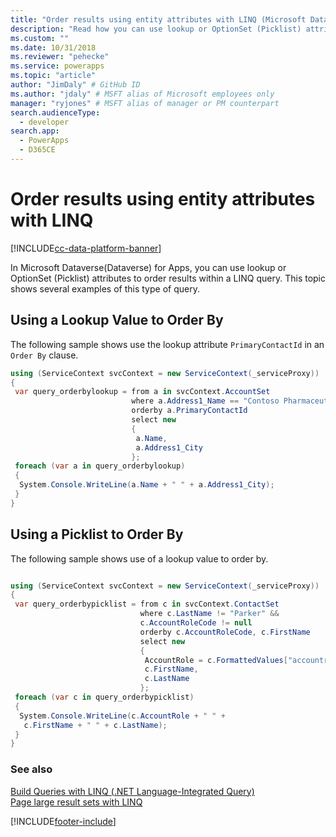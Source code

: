 ```yaml
---
title: "Order results using entity attributes with LINQ (Microsoft Dataverse) | Microsoft Docs" 
description: "Read how you can use lookup or OptionSet (Picklist) attributes to order results within a LINQ query"
ms.custom: ""
ms.date: 10/31/2018
ms.reviewer: "pehecke"
ms.service: powerapps
ms.topic: "article"
author: "JimDaly" # GitHub ID
ms.author: "jdaly" # MSFT alias of Microsoft employees only
manager: "ryjones" # MSFT alias of manager or PM counterpart
search.audienceType: 
  - developer
search.app: 
  - PowerApps
  - D365CE
---
```

# Order results using entity attributes with LINQ

[!INCLUDE[cc-data-platform-banner](../../../includes/cc-data-platform-banner.md)]

In Microsoft Dataverse(Dataverse) for Apps, you can use lookup or OptionSet (Picklist) attributes to order results within a LINQ query. This topic shows several examples of this type of query.  
  
## Using a Lookup Value to Order By  

The following sample shows use the lookup attribute `PrimaryContactId` in an `Order By` clause.  
  
```csharp
using (ServiceContext svcContext = new ServiceContext(_serviceProxy))
{
 var query_orderbylookup = from a in svcContext.AccountSet
                           where a.Address1_Name == "Contoso Pharmaceuticals"
                           orderby a.PrimaryContactId
                           select new
                           {
                            a.Name,
                            a.Address1_City
                           };
 foreach (var a in query_orderbylookup)
 {
  System.Console.WriteLine(a.Name + " " + a.Address1_City);
 }
}

```
  
## Using a Picklist to Order By  

The following sample shows use of a lookup value to order by.  
  
```csharp

using (ServiceContext svcContext = new ServiceContext(_serviceProxy))
{
 var query_orderbypicklist = from c in svcContext.ContactSet
                             where c.LastName != "Parker" &&
                             c.AccountRoleCode != null
                             orderby c.AccountRoleCode, c.FirstName
                             select new
                             {
                              AccountRole = c.FormattedValues["accountrolecode"],
                              c.FirstName,
                              c.LastName
                             };
 foreach (var c in query_orderbypicklist)
 {
  System.Console.WriteLine(c.AccountRole + " " +
   c.FirstName + " " + c.LastName);
 }
}
```
  
### See also  
 [Build Queries with LINQ (.NET Language-Integrated Query)](build-queries-with-linq-net-language-integrated-query.md)   
 [Page large result sets with LINQ](page-large-result-sets-linq.md)


[!INCLUDE[footer-include](../../../includes/footer-banner.md)]